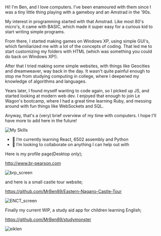 Hi! I'm Ben, and I love computers. I've been enamoured with them since I was a tiny little thing playing with a gameboy and an Amstrad in the '90s.

My interest in programming started with that Amstrad. Like most 80's micro's, it came with BASIC, which made it super easy for a curious kid to start writing simple programs.

From there, I started making games on Windows XP, using simple GUI's, which familiarized me with a lot of the concepts of coding. That led me to start customizing my folders with HTML (which was something you could do back on Windows XP!).

After that I tried making some simple websites, with things like Geocities and dreamweaver, way back in the day. It wasn't quite painful enough to stop me from studying computing in college, where I deepened my knowledge of algorithms and languages.

Years later, I found myself wanting to code again, so I picked up JS, and started looking at modern web dev. I enjoyed that enough to join Le Wagon's bootcamp, where I had a great time learning Ruby, and messing around with fun things like WebSockets and SQL.

Anyway, that's a (very) brief overview of my time with computers. I hope I'll have more to add here in the future!

![My Skills](https://skillicons.dev/icons?i=js,html,css,aws,c,docker,postgres,rails,ruby,react,ts)
- 🌱 I’m currently learning React, 6502 assembly and Python
- 💞️ I’m looking to collaborate on anything I can help out with

Here is my profile page(Desktop only); 

http://www.br-pearson.com

![brp_screen](https://user-images.githubusercontent.com/79908678/176362776-e6773a1d-82fa-4454-851c-f9452212aa11.jpg)


and here is a small castle tour website;

https://github.com/MrBen89/Eastern-Nagano-Castle-Tour

![ENCT_screen](https://user-images.githubusercontent.com/79908678/176362852-a9f1e7e4-93ba-437c-aef2-ade4b3d743d1.jpg)


Finally my current WIP, a study aid app for children learning English;

https://github.com/MrBen89/studymonster

![eiklen](https://user-images.githubusercontent.com/79908678/178170450-fd77d379-b179-40af-9f1c-2242290b62f8.png)


<!---
MrBen89/MrBen89 is a ✨ special ✨ repository because its `README.md` (this file) appears on your GitHub profile.
You can click the Preview link to take a look at your changes.
--->
